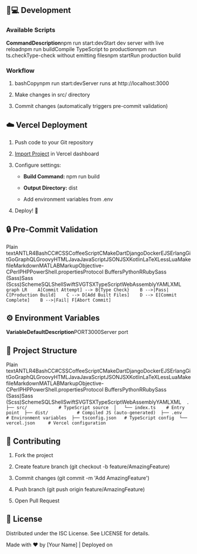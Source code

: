 🧑💻 Development
----------------

### Available Scripts

**CommandDescription**npm run start:devStart dev server with live reloadnpm run buildCompile TypeScript to productionnpm run ts.checkType-check without emitting filesnpm startRun production build

### Workflow

1.  bashCopynpm run start:devServer runs at http://localhost:3000
    
2.  Make changes in src/ directory
    
3.  Commit changes (automatically triggers pre-commit validation)
    

☁️ Vercel Deployment
--------------------

1.  Push code to your Git repository
    
2.  [Import Project](https://vercel.com/new) in Vercel dashboard
    
3.  Configure settings:
    
    *   **Build Command:** npm run build
        
    *   **Output Directory:** dist
        
    *   Add environment variables from .env
        
4.  Deploy! 🚀
    

🔒 Pre-Commit Validation
------------------------

Plain textANTLR4BashCC#CSSCoffeeScriptCMakeDartDjangoDockerEJSErlangGitGoGraphQLGroovyHTMLJavaJavaScriptJSONJSXKotlinLaTeXLessLuaMakefileMarkdownMATLABMarkupObjective-CPerlPHPPowerShell.propertiesProtocol BuffersPythonRRubySass (Sass)Sass (Scss)SchemeSQLShellSwiftSVGTSXTypeScriptWebAssemblyYAMLXML`   graph LR    A[Commit Attempt] --> B{Type Check}    B -->|Pass| C[Production Build]    C --> D[Add Built Files]    D --> E[Commit Complete]    B -->|Fail| F[Abort Commit]   `

⚙️ Environment Variables
------------------------

**VariableDefaultDescription**PORT3000Server port

📁 Project Structure
--------------------

Plain textANTLR4BashCC#CSSCoffeeScriptCMakeDartDjangoDockerEJSErlangGitGoGraphQLGroovyHTMLJavaJavaScriptJSONJSXKotlinLaTeXLessLuaMakefileMarkdownMATLABMarkupObjective-CPerlPHPPowerShell.propertiesProtocol BuffersPythonRRubySass (Sass)Sass (Scss)SchemeSQLShellSwiftSVGTSXTypeScriptWebAssemblyYAMLXML`   .  ├── src/            # TypeScript source  │   └── index.ts    # Entry point  ├── dist/           # Compiled JS (auto-generated)  ├── .env            # Environment variables  ├── tsconfig.json   # TypeScript config  └── vercel.json     # Vercel configuration   `

🤝 Contributing
---------------

1.  Fork the project
    
2.  Create feature branch (git checkout -b feature/AmazingFeature)
    
3.  Commit changes (git commit -m 'Add AmazingFeature')
    
4.  Push branch (git push origin feature/AmazingFeature)
    
5.  Open Pull Request
    

📄 License
----------

Distributed under the ISC License. See LICENSE for details.

Made with ❤️ by \[Your Name\] | Deployed on